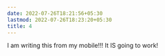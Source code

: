 ```yaml
---
date: 2022-07-26T18:21:56+05:30
lastmod: 2022-07-26T18:23:20+05:30
title: 4
---
```


I am writing this from my mobile!!!  It IS going to work!

